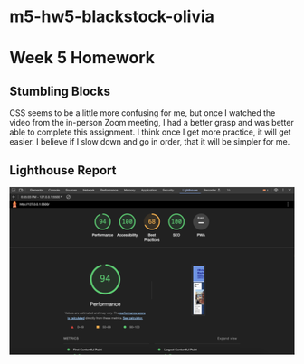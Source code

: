 # m5-hw5-blackstock-olivia
# Week 5 Homework 

## Stumbling Blocks 
CSS seems to be a little more confusing for me, but once I watched the video from the in-person Zoom meeting, I had a better grasp and was better able to complete this assignment. I think once I get more practice, it will get easier. I believe if I slow down and go in order, that it will be simpler for me. 

## Lighthouse Report 
![Lighthouse report for assignment](images/report.png)